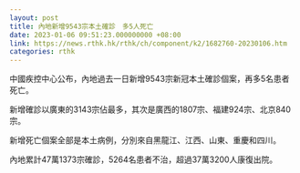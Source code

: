 ```yaml
---
layout: post
title: 內地新增9543宗本土確診　多5人死亡
date: 2023-01-06 09:51:23.000000000 +08:00
link: https://news.rthk.hk/rthk/ch/component/k2/1682760-20230106.htm
categories: rthk
---
```


中國疾控中心公布，內地過去一日新增9543宗新冠本土確診個案，再多5名患者死亡。

新增確診以廣東的3143宗佔最多，其次是廣西的1807宗、福建924宗、北京840宗。

新增死亡個案全部是本土病例，分別來自黑龍江、江西、山東、重慶和四川。

內地累計47萬1373宗確診，5264名患者不治，超過37萬3200人康復出院。
